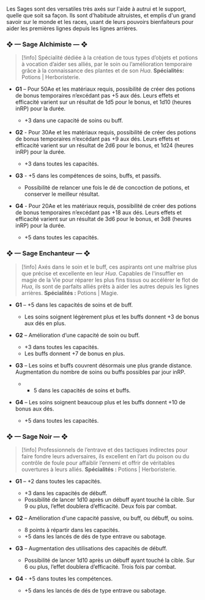 Les Sages sont des versatiles très axés sur l'aide à autrui et le support, quelle que soit sa façon. Ils sont d'habitude altruistes, et emplis d'un grand savoir sur le monde et les races, usant de leurs pouvoirs bienfaiteurs pour aider les premières lignes depuis les lignes arrières. 

### ❖ — Sage Alchimiste — ❖

> [!info] Spécialité dédiée à la création de tous types d’objets et potions à vocation d’aider ses alliés, par le soin ou l’amélioration temporaire grâce à la connaissance des plantes et de son *Hua*. 
> **Spécialités:** Potions | Herboristerie.

- **G1** – Pour 50Ae et les matériaux requis, possibilité de créer des potions de bonus temporaires n’excédant pas +5 aux dés. Leurs effets et efficacité varient sur un résultat de 1d5 pour le bonus, et 1d10 (heures inRP) pour la durée.
	- +3 dans une capacité de soins ou buff.

- **G2** - Pour 30Ae et les matériaux requis, possibilité de créer des potions de bonus temporaires n’excédant pas +9 aux dés. Leurs effets et efficacité varient sur un résultat de 2d6 pour le bonus, et 1d24 (heures inRP) pour la durée.
	- +3 dans toutes les capacités.

- **G3** - +5 dans les compétences de soins, buffs, et passifs.
	- Possibilité de relancer une fois le dé de concoction de potions, et conserver le meilleur résultat.

- **G4** - Pour 20Ae et les matériaux requis, possibilité de créer des potions de bonus temporaires n’excédant pas +18 aux dés. Leurs effets et efficacité varient sur un résultat de 3d6 pour le bonus, et 3d8 (heures inRP) pour la durée.
	- +5 dans toutes les capacités.

### ❖ — Sage Enchanteur — ❖

> [!info] Axés dans le soin et le buff, ces aspirants ont une maîtrise plus que précise et excellente en leur *Hua*. Capables de l'insuffler en magie de la Vie pour réparer les plus fins tissus ou accélérer le flot de *Hua*, ils sont de parfaits alliés prêts à aider les autres depuis les lignes arrières. 
> **Spécialités :** Potions | Magie.

- **G1** – +5 dans les capacités de soins et de buff.
	- Les soins soignent légèrement plus et les buffs donnent +3 de bonus aux dés en plus. 

- **G2** – Amélioration d’une capacité de soin ou buff.
	- +3 dans toutes les capacités.
	- Les buffs donnent +7 de bonus en plus.

- **G3** – Les soins et buffs couvrent désormais une plus grande distance. Augmentation du nombre de soins ou buffs possibles par jour inRP.
	- + 5 dans les capacités de soins et buffs.

- **G4** – Les soins soignent beaucoup plus et les buffs donnent +10 de bonus aux dés.
	- +5 dans toutes les capacités. 

### ❖ — Sage Noir — ❖

> [!info] Professionnels de l’entrave et des tactiques indirectes pour faire fondre leurs adversaires, ils excellent en l’art du poison ou du contrôle de foule pour affaiblir l’ennemi et offrir de véritables ouvertures à leurs alliés. 
> **Spécialités :** Potions | Herboristerie.

- **G1** – +2 dans toutes les capacités.
	- +3 dans les capacités de débuff.
	- Possibilité de lancer 1d10 après un débuff ayant touché la cible. Sur 9 ou plus, l’effet doublera d’efficacité. Deux fois par combat.

- **G2** – Amélioration d’une capacité passive, ou buff, ou débuff, ou soins. 
	- 8 points à répartir dans les capacités.
	- +5 dans les lancés de dés de type entrave ou sabotage.

- **G3** – Augmentation des utilisations des capacités de débuff. 
	- Possibilité de lancer 1d10 après un débuff ayant touché la cible. Sur 6 ou plus, l’effet doublera d’efficacité. Trois fois par combat.

- **G4** - +5 dans toutes les compétences.
	- +5 dans les lancés de dés de type entrave ou sabotage.